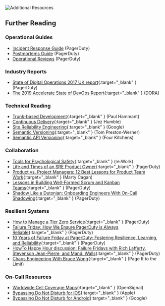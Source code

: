 ![Additional Resources](/assets/images/headers/FSO-Resources.png)

## Further Reading

### Operational Guides
- [Incident Response Guide](https://response.pagerduty.com) (PagerDuty)
- [Postmortems Guide](https://postmortems.pagerduty.com/) (PagerDuty)
- [Operational Reviews](https://reviews.pagerduty.com) (PagerDuty)

### Industry Reports
- [State of Digital Operations 2017 UK report](https://www.pagerduty.com/resources/reports/digital-operations-uk/){:target="_blank" } (PagerDuty)
- [The 2019 Accelerate State of DevOps Report](https://cloud.google.com/devops/state-of-devops/){:target="_blank" } (DORA)

### Technical Reading
- [Trunk-based Development](https://trunkbaseddevelopment.com/){:target="_blank" } (Paul Hammant)
- [Continuous Delivery](https://continuousdelivery.com/){:target="_blank" } (Jez Humble)
- [Site Reliability Engineering](https://landing.google.com/sre/sre-book/toc/){:target="_blank" } (Google)
- [Semantic Versioning](https://semver.org/){:target="_blank" } (Tom Preston-Werner)
- [Semantic API Versioning](https://www.fourkitchens.com/blog/development/semantic-api-manifesto-versioning-apis/){:target="_blank" } (Four Kitchens)

### Collaboration
- [Tools for Psychological Safety](https://rework.withgoogle.com/guides/understanding-team-effectiveness/steps/introduction/){:target="_blank" } (re:Work)
- [Life and Times of an SRE Product Owner](https://www.pagerduty.com/blog/employee-spotlight-sre-product-owner/){:target="_blank" } (PagerDuty)
- [Product vs. Project Managers: 12 Best Lessons for Product Team Work](https://medium.com/pminsider/product-vs-project-managers-marty-cagans-twelve-best-lessons-for-product-team-work-548d706b3f74){:target="_blank" } (Marty Cagan)
- [Lessons in Building Well-Formed Scrum and Kanban Teams](https://www.pagerduty.com/blog/well-formed-delivery-teams/){:target="_blank" } (PagerDuty)
- [Shadow Like a Dutonian: Onboarding Engineers With On-Call Shadowing](https://www.pagerduty.com/blog/on-call-shadow-practice/){:target="_blank" } (PagerDuty)

### Resilient Systems
- [How to Manage a Tier Zero Service](https://www.pagerduty.com/blog/how-to-manage-a-tier-zero-service/){:target="_blank" } (PagerDuty)
- [Failure Friday: How We Ensure PagerDuty is Always Reliable](https://www.pagerduty.com/blog/failure-friday-at-pagerduty/){:target="_blank" } (PagerDuty)
- [10 Years of Failure Friday at PagerDuty: Fostering Resilience, Learning, and Reliability](https://www.pagerduty.com/blog/10-years-of-failure-friday-at-pagerduty-fostering-resilience-learning-and-reliability/){:target="_blank" } (PagerDuty)
- [HowTo Happy Hour discussion: Failure Fridays with Rich Lafferty, Stevenson Jean-Pierre, and Mandi Walls](https://www.youtube.com/watch?v=XKl-7hB3paY){:target="_blank" } (PagerDuty)
- [Chaos Engineering With Bruce Wong](https://www.pageittothelimit.com/chaos-engineering-with-bruce-wong/){:target="_blank" } (Page It to the Limit)

### On-Call Resources
- [Worldwide Cell Coverage Maps](https://www.opensignal.com/networks){:target="_blank" } (OpenSignal)
- [Bypassing Do Not Disturb for iOS](https://support.apple.com/en-us/HT204321){:target="_blank" } (Apple)
- [Bypassing Do Not Disturb for Android](https://support.google.com/android/answer/9069335?hl=en){:target="_blank" } (Google)
